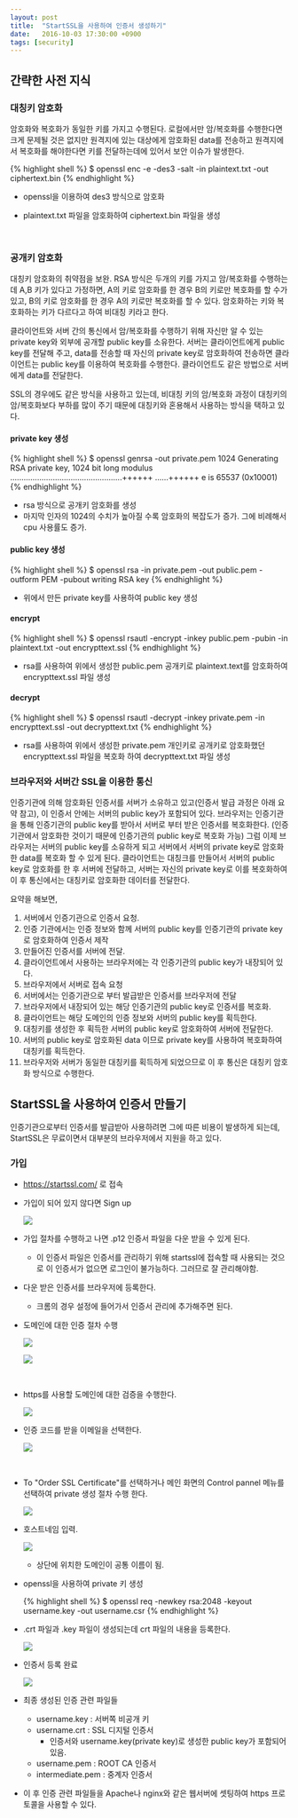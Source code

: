```yaml
---
layout: post
title:  "StartSSL을 사용하여 인증서 생성하기"
date:   2016-10-03 17:30:00 +0900
tags: [security]
---
```


## 간략한 사전 지식

###  대칭키 암호화

암호화와 복호화가 동일한 키를 가지고 수행된다. 로컬에서만 암/복호화를 수행한다면 크게 문제될 것은 없지만 원격지에 있는 대상에게 암호화된 data를 전송하고 원격지에서 복호화를 해야한다면 키를 전달하는데에 있어서 보안 이슈가 발생한다.

{% highlight shell %}
$ openssl enc -e -des3 -salt -in plaintext.txt -out ciphertext.bin
{% endhighlight %}

* openssl을 이용하여 des3 방식으로 암호화
* plaintext.txt 파일을 암호화하여 ciphertext.bin 파일을 생성

  ​



### 공개키 암호화

대칭키 암호화의 취약점을 보완. RSA 방식은 두개의 키를 가지고 암/복호화를 수행하는데 A,B 키가 있다고 가정하면, A의 키로 암호화를 한 경우 B의 키로만 복호화를 할 수가 있고, B의 키로 암호화를 한 경우 A의 키로만 복호화를 할 수 있다. 암호화하는 키와 복호화하는 키가 다르다고 하여 비대칭 키라고 한다.



클라이언트와 서버 간의 통신에서 암/복호화를 수행하기 위해 자신만 알 수 있는 private key와 외부에 공개할 public key를 소유한다.  서버는 클라이언트에게 public key를 전달해 주고, data를 전송할 때 자신의 private key로 암호화하여 전송하면 클라이언트는 public key를 이용하여 복호화를 수행한다. 클라이언트도 같은 방법으로 서버에게 data를 전달한다.



SSL의 경우에도 같은 방식을 사용하고 있는데, 비대칭 키의 암/복호화 과정이 대칭키의 암/복호화보다 부하를 많이 주기 때문에 대칭키와 혼용해서 사용하는 방식을 택하고 있다.



#### private key 생성

{% highlight shell %}
$ openssl genrsa -out private.pem 1024
Generating RSA private key, 1024 bit long modulus
..................................................++++++
......++++++
e is 65537 (0x10001)
{% endhighlight %}

- rsa 방식으로 공개키 암호화를 생성
- 마지막 인자의 1024의 수치가 높아질 수록 암호화의 복잡도가 증가. 그에 비례해서 cpu 사용률도 증가.

#### public key 생성

{% highlight shell %}
$ openssl rsa -in private.pem -out public.pem -outform PEM -pubout
writing RSA key
{% endhighlight %}

- 위에서 만든 private key를 사용하여 public key 생성

#### encrypt

{% highlight shell %}
$ openssl rsautl -encrypt -inkey public.pem -pubin -in plaintext.txt -out encrypttext.ssl
{% endhighlight %}

- rsa를 사용하여 위에서 생성한 public.pem 공개키로 plaintext.text를 암호화하여 encrypttext.ssl 파일 생성

#### decrypt

{% highlight shell %}
$ openssl rsautl -decrypt -inkey private.pem -in encrypttext.ssl -out decrypttext.txt
{% endhighlight %}

- rsa를 사용하여 위에서 생성한 private.pem 개인키로 공개키로 암호화했던 encrypttext.ssl 파일을 복호화 하여 decrypttext.txt 파일 생성



### 브라우저와 서버간 SSL을 이용한 통신



인증기관에 의해 암호화된 인증서를 서버가 소유하고 있고(인증서 발급 과정은 아래 요약 참고), 이 인증서 안에는 서버의 public key가 포함되어 있다. 브라우저는 인증기관을 통해 인증기관의 public key를 받아서 서버로 부터 받은 인증서를 복호화한다. (인증기관에서 암호화한 것이기 때문에 인증기관의 public key로 복호화 가능) 그럼 이제 브라우저는 서버의 public key를 소유하게 되고 서버에서 서버의 private key로 암호화한 data를 복호화 할 수 있게 된다. 클라이언트는 대칭크를 만들어서 서버의 public key로 암호화를 한 후 서버에 전달하고, 서버는 자신의 private key로 이를 복호화하여 이 후 통신에서는 대칭키로 암호화한 데이터를 전달한다.



요약을 해보면,



1. 서버에서 인증기관으로 인증서 요청.
2. 인증 기관에서는 인증 정보와 함께 서버의 public key를 인증기관의 private key로 암호화하여 인증서 제작
3. 만들어진 인증서를 서버에 전달.
4. 클라이언트에서 사용하는 브라우저에는 각 인증기관의 public key가 내장되어 있다.
5. 브라우저에서 서버로 접속 요청
6. 서버에서는 인증기관으로 부터 발급받은 인증서를 브라우저에 전달
7. 브라우저에서 내장되어 있는 해당 인증기관의 public key로 인증서를 복호화.
8. 클라이언트는 해당 도메인의 인증 정보와 서버의 public key를 획득한다.
9. 대칭키를 생성한 후 획득한 서버의 public key로 암호화하여 서버에 전달한다.
10. 서버의 public key로 암호화된 data 이므로 private key를 사용하여 복호화하여 대칭키를 획득한다.
11. 브라우저와 서버가 동일한 대칭키를 획득하게 되었으므로 이 후 통신은 대칭키 암호화 방식으로 수행한다.






## StartSSL을 사용하여 인증서 만들기

인증기관으로부터 인증서를 발급받아 사용하려면 그에 따른 비용이 발생하게 되는데, StartSSL은 무료이면서 대부분의 브라우저에서 지원을 하고 있다.

### 가입

* https://startssl.com/ 로 접속

* 가입이 되어 있지 않다면 Sign up

  ![](http://yonghochoi.github.io/images/security/startssl_1.png)

* 가입 절차를 수행하고 나면 .p12 인증서 파일을 다운 받을 수 있게 된다.

  * 이 인증서 파일은 인증서를 관리하기 위해 startssl에 접속할 때 사용되는 것으로 이 인증서가 없으면 로그인이 불가능하다. 그러므로 잘 관리해야함.

* 다운 받은 인증서를 브라우저에 등록한다.

  * 크롬의 경우 설정에 들어가서 인증서 관리에 추가해주면 된다.

* 도메인에 대한 인증 절차 수행

  ![](http://yonghochoi.github.io/images/security/startssl_2.png)

  ![](http://yonghochoi.github.io/images/security/startssl_3.png)

  ​

* https를 사용할 도메인에 대한 검증을 수행한다.

  ![](http://yonghochoi.github.io/images/security/startssl_4.png)

* 인증 코드를 받을 이메일을 선택한다.

  ![](http://yonghochoi.github.io/images/security/startssl_5.png)

  ​

* To "Order SSL Certificate"를 선택하거나 메인 화면의 Control pannel 메뉴를 선택하여 private 생성 절차 수행 한다.

  ![](http://yonghochoi.github.io/images/security/startssl_6.png)

* 호스트네임 입력.

  ![](http://yonghochoi.github.io/images/security/startssl_7.png)

  * 상단에 위치한 도메인이 공통 이름이 됨.

* openssl을 사용하여 private 키 생성

  {% highlight shell %}
  $ openssl req -newkey rsa:2048 -keyout username.key -out username.csr
  {% endhighlight %}

* .crt 파일과 .key 파일이 생성되는데 crt 파일의 내용을 등록한다.

  ![](http://yonghochoi.github.io/images/security/startssl_8.png)

* 인증서 등록 완료

  ![](http://yonghochoi.github.io/images/security/startssl_9.png)

* 최종 생성된 인증 관련 파일들

  * username.key : 서버쪽 비공개 키
  * username.crt : SSL 디지털 인증서
    * 인증서와 username.key(private key)로 생성한 public key가 포함되어 있음.
  * username.pem : ROOT CA 인증서
  * intermediate.pem : 중계자 인증서

* 이 후 인증 관련 파일들을 Apache나 nginx와 같은 웹서버에 셋팅하여 https 프로토콜을 사용할 수 있다.
